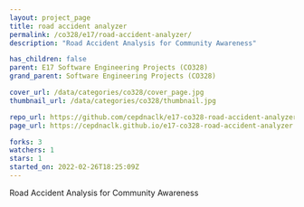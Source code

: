 ```yaml
---
layout: project_page
title: road accident analyzer
permalink: /co328/e17/road-accident-analyzer/
description: "Road Accident Analysis for Community Awareness"

has_children: false
parent: E17 Software Engineering Projects (CO328)
grand_parent: Software Engineering Projects (CO328)

cover_url: /data/categories/co328/cover_page.jpg
thumbnail_url: /data/categories/co328/thumbnail.jpg

repo_url: https://github.com/cepdnaclk/e17-co328-road-accident-analyzer
page_url: https://cepdnaclk.github.io/e17-co328-road-accident-analyzer

forks: 3
watchers: 1
stars: 1
started_on: 2022-02-26T18:25:09Z
---
```

Road Accident Analysis for Community Awareness

